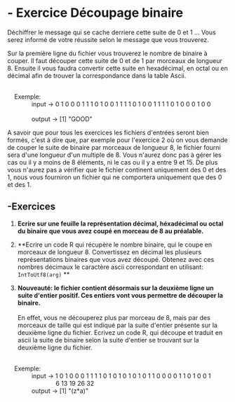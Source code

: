 # - Exercice Découpage binaire

  Déchiffrer le message qui se cache derriere cette suite de 0 et 1 ...
  Vous serez informé de votre réussite selon le message que vous trouverez.
  
  Sur la première ligne du fichier vous trouverez le nombre de binaire à couper.
  Il faut découper cette suite de 0 et de 1 par morceaux de longueur 8.
  Ensuite il vous faudra convertir cette suite en hexadécimal, en octal ou en décimal afin de trouver la correspondance dans la table Ascii.
  
  
  
  <br/> &nbsp;&nbsp;&nbsp; Exemple:
    <br/>&nbsp;&nbsp;&nbsp;&nbsp;&nbsp;&nbsp;&nbsp;&nbsp;&nbsp;&nbsp;&nbsp;&nbsp;&nbsp; input  -> 0 1 0 0 0 1 1 1 0 1 0 0 1 1 1 1 0 1 0 0 1 1 1 1 0 1 0 0 0 1 0 0
    <br/>&nbsp;&nbsp;&nbsp;&nbsp;&nbsp;&nbsp;&nbsp;&nbsp;&nbsp;&nbsp;&nbsp;&nbsp;&nbsp;&nbsp;&nbsp;&nbsp;&nbsp;&nbsp;&nbsp;&nbsp;&nbsp;&nbsp; &nbsp;&nbsp;&nbsp;&nbsp;
    <br/>&nbsp;&nbsp;&nbsp;&nbsp;&nbsp;&nbsp;&nbsp;&nbsp;&nbsp;&nbsp;&nbsp;&nbsp;&nbsp; output -> [1] "GOOD"
  
  A savoir que pour tous les exercices les fichiers d'entrées seront bien formés, c'est à dire que, par exemple pour l'exercice 2 où on vous demande de couper le suite de binaire par morceaux de longueur 8, le fichier fourni sera d'une longueur d'un multiple de 8. Vous n'aurez donc pas à gérer les cas ou il y a moins de 8 éléments, ni le cas ou il y a entre 9 et 15.
  De plus vous n'aurez pas a vérifier que le fichier continent uniquement des 0 et des 1, nous vous fourniron un fichier qui ne comportera uniquement que des 0 et des 1.
  
  ## -Exercices
  
  1) **Ecrire sur une feuille la représentation décimal, héxadécimal ou octal du binaire que vous avez coupé en morceau de 8 au préalable.**
  
  2) **Ecrire un code R qui récupère le nombre binaire, qui le coupe en morceaux de longueur 8.
     Convertissez en décimal les plusieurs représentations binaires que vous avez découpé.
     Obtenez avec ces nombres décimaux le caractère ascii correspondant en utilisant: ```IntToUtf8(arg)``` **
     
  3) **Nouveauté: le fichier contient désormais sur la deuxième ligne un suite d'entier positif. Ces entiers vont vous permettre de découper la binaire.** <br/><br/>
     En effet, vous ne découperez plus par morceau de 8, mais par des morceaux de taille qui est indiqué par la suite d'entier présente sur la deuxième ligne du fichier.
     Ecrivez un code R, qui découpe et traduit en ascii la suite de binaire selon la suite d'entier se trouvant sur la deuxième ligne du fichier.
  
  <br/> &nbsp;&nbsp;&nbsp; Exemple:
    <br/>&nbsp;&nbsp;&nbsp;&nbsp;&nbsp;&nbsp;&nbsp;&nbsp;&nbsp;&nbsp;&nbsp;&nbsp;&nbsp; input  -> 1 0 1 0 0 0 1 1 1 1 0 1 0 1 0 1 0 1 0 1 1 0 0 0 0 1 1 0 1 0 0 1
    <br/>&nbsp;&nbsp;&nbsp;&nbsp;&nbsp;&nbsp;&nbsp;&nbsp;&nbsp;&nbsp;&nbsp;&nbsp;&nbsp;&nbsp;&nbsp;&nbsp;&nbsp;&nbsp;&nbsp;&nbsp;&nbsp;&nbsp; &nbsp;&nbsp;&nbsp;&nbsp; 6 13 19 26 32
    <br/>&nbsp;&nbsp;&nbsp;&nbsp;&nbsp;&nbsp;&nbsp;&nbsp;&nbsp;&nbsp;&nbsp;&nbsp;&nbsp; output -> [1] "(z*a)"
